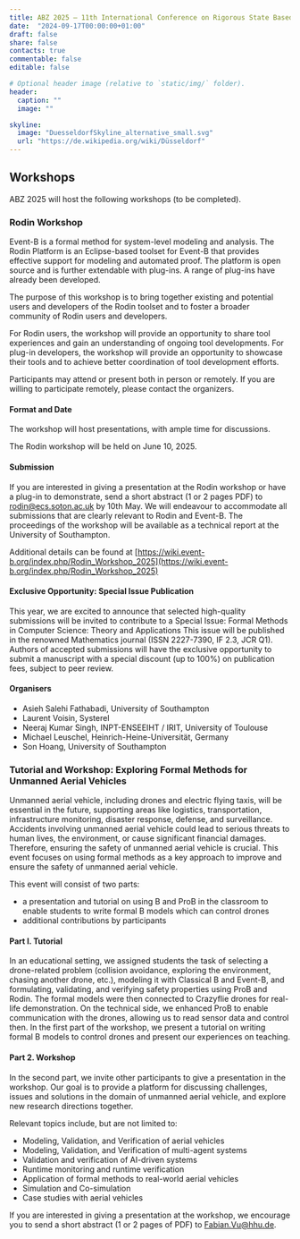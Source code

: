 ```yaml
---
title: ABZ 2025 – 11th International Conference on Rigorous State Based Methods
date:  "2024-09-17T00:00:00+01:00"
draft: false
share: false
contacts: true
commentable: false
editable: false

# Optional header image (relative to `static/img/` folder).
header:
  caption: ""
  image: ""

skyline: 
  image: "DuesseldorfSkyline_alternative_small.svg"
  url: "https://de.wikipedia.org/wiki/Düsseldorf"
---
```

## Workshops

ABZ 2025 will host the following workshops (to be completed).

### Rodin Workshop

Event-B is a formal method for system-level modeling and analysis. The Rodin Platform is an Eclipse-based toolset for Event-B that provides effective support for modeling and automated proof. The platform is open source and is further extendable with plug-ins. A range of plug-ins have already been developed.

The purpose of this workshop is to bring together existing and potential users and developers of the Rodin toolset and to foster a broader community of Rodin users and developers.

For Rodin users, the workshop will provide an opportunity to share tool experiences and gain an understanding of ongoing tool developments. For plug-in developers, the workshop will provide an opportunity to showcase their tools and to achieve better coordination of tool development efforts. 

Participants may attend or present both in person or remotely. 
If you are willing to participate remotely, please contact the organizers.

#### Format and Date

The workshop will host presentations, with ample time for discussions.

The Rodin workshop will be held on June 10, 2025.

#### Submission

If you are interested in giving a presentation at the Rodin workshop or have a plug-in to demonstrate, send a short abstract (1 or 2 pages PDF) to rodin@ecs.soton.ac.uk by 10th May.
We will endeavour to accommodate all submissions that are clearly relevant to Rodin and Event-B.
The proceedings of the workshop will be available as a technical report at the University of Southampton.

Additional details can be found at [https://wiki.event-b.org/index.php/Rodin_Workshop_2025](https://wiki.event-b.org/index.php/Rodin_Workshop_2025)

#### Exclusive Opportunity: Special Issue Publication

This year, we are excited to announce that selected high-quality submissions will be invited to contribute to a Special Issue: Formal Methods in Computer Science: Theory and Applications
This issue will be published in the renowned Mathematics journal (ISSN 2227-7390, IF 2.3, JCR Q1). Authors of accepted submissions will have the exclusive opportunity to submit a manuscript with a special discount (up to 100%) on publication fees, subject to peer review.

#### Organisers

- Asieh Salehi Fathabadi, University of Southampton
- Laurent Voisin, Systerel
- Neeraj Kumar Singh,  INPT-ENSEEIHT / IRIT, University of Toulouse
- Michael Leuschel, Heinrich-Heine-Universität, Germany
- Son Hoang,  University of Southampton


### Tutorial and Workshop: Exploring Formal Methods for Unmanned Aerial Vehicles

Unmanned aerial vehicle, including drones and electric flying taxis, will be essential in the future, supporting areas like logistics, transportation, infrastructure monitoring, disaster response, defense, and surveillance.
Accidents involving unmanned aerial vehicle could lead to serious threats to human lives, the environment, or cause significant financial damages. Therefore, ensuring the safety of unmanned aerial vehicle is crucial. 
This event focuses on using formal methods as a key approach to improve and ensure the safety of unmanned aerial vehicle.



This event will consist of two parts:
- a presentation and tutorial on using B and ProB in the classroom to enable students to write formal B models which can control drones
- additional contributions by participants

#### Part I. Tutorial 

In an educational setting, we assigned students the task of selecting a drone-related problem (collision avoidance, exploring the environment, chasing another drone, etc.), modeling it with Classical B and Event-B, and formulating, validating, and verifying safety properties using ProB and Rodin. The formal models were then connected to Crazyflie drones for real-life demonstration. On the technical side, we enhanced ProB to enable communication with the drones, allowing us to read sensor data and control then. In the first part of the workshop, we present a tutorial on writing formal B models to control drones and present our experiences on teaching.

#### Part 2. Workshop

In the second part, we invite other participants to give a presentation in the workshop. Our goal is to provide a platform for discussing challenges, issues and solutions in the domain of unmanned aerial vehicle, and explore new research directions together.

Relevant topics include, but are not limited to:

- Modeling, Validation, and Verification of aerial vehicles
- Modeling, Validation, and Verification of multi-agent systems
- Validation and verification of AI-driven systems
- Runtime monitoring and runtime verification
- Application of formal methods to real-world aerial vehicles
- Simulation and Co-simulation
- Case studies with aerial vehicles


If you are interested in giving a presentation at the workshop, we encourage you to send a short abstract (1 or 2 pages of PDF) to Fabian.Vu@hhu.de.

